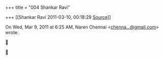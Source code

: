 +++
title = "004 Shankar Ravi"

+++
[[Shankar Ravi	2011-03-10, 00:18:29 [Source](https://groups.google.com/g/samskrita/c/woZBEPDr7uo)]]



On Wed, Mar 9, 2011 at 6:25 AM, Naren Chennai \<[chenna...@gmail.com]()\> wrote:  






